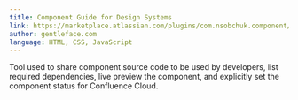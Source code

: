 ```yaml
---
title: Component Guide for Design Systems
link: https://marketplace.atlassian.com/plugins/com.nsobchuk.component/cloud/overview
author: gentleface.com
language: HTML, CSS, JavaScript
---
```


Tool used to share component source code to be used by developers, list required dependencies, live preview the component, and explicitly set the component status for Confluence Cloud.
